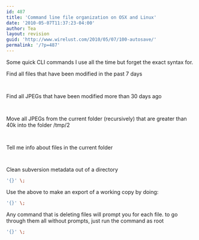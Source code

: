 ```yaml
---
id: 487
title: 'Command line file organization on OSX and Linux'
date: '2010-05-07T11:37:23-04:00'
author: Tea
layout: revision
guid: 'http://www.wirelust.com/2010/05/07/100-autosave/'
permalink: '/?p=487'
---
```


Some quick CLI commands I use all the time but forget the exact syntax for.

Find all files that have been modified in the past 7 days

```bash
 
```

Find all JPEGs that have been modified more than 30 days ago

```bash
 
```

Move all JPEGs from the current folder (recursively) that are greater than 40k into the folder /tmp/2

```bash
 
```

Tell me info about files in the current folder

```bash
 
```

Clean subversion metadata out of a directory

```bash
'{}' \;
```

Use the above to make an export of a working copy by doing:

```bash
'{}' \;
```

Any command that is deleting files will prompt you for each file. to go through them all without prompts, just run the command as root

```bash
'{}' \;
```